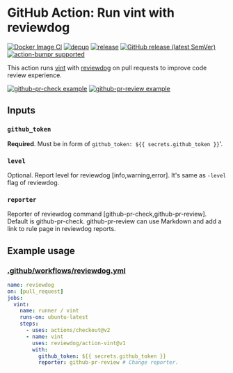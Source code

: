 # GitHub Action: Run vint with reviewdog

[![Docker Image CI](https://github.com/reviewdog/action-vint/workflows/Docker%20Image%20CI/badge.svg)](https://github.com/reviewdog/action-vint/actions)
[![depup](https://github.com/reviewdog/action-vint/workflows/depup/badge.svg)](https://github.com/reviewdog/action-vint/actions?query=workflow%3Adepup)
[![release](https://github.com/reviewdog/action-vint/workflows/release/badge.svg)](https://github.com/reviewdog/action-vint/actions?query=workflow%3Arelease)
[![GitHub release (latest SemVer)](https://img.shields.io/github/v/release/reviewdog/action-vint?logo=github&sort=semver)](https://github.com/reviewdog/action-vint/releases)
[![action-bumpr supported](https://img.shields.io/badge/bumpr-supported-ff69b4?logo=github&link=https://github.com/haya14busa/action-bumpr)](https://github.com/haya14busa/action-bumpr)

This action runs [vint](https://github.com/Kuniwak/vint) with
[reviewdog](https://github.com/reviewdog/reviewdog) on pull requests to improve
code review experience.

[![github-pr-check example](https://user-images.githubusercontent.com/3797062/65413404-57887a00-de2c-11e9-8f45-0729808b1c29.png)](https://github.com/reviewdog/action-vint/pull/1)
[![github-pr-review example](https://user-images.githubusercontent.com/3797062/65413352-3f185f80-de2c-11e9-956e-569eeaccac5f.png)](https://github.com/reviewdog/action-vint/pull/1)

## Inputs

### `github_token`

**Required**. Must be in form of `github_token: ${{ secrets.github_token }}`'.

### `level`

Optional. Report level for reviewdog [info,warning,error].
It's same as `-level` flag of reviewdog.

### `reporter`

Reporter of reviewdog command [github-pr-check,github-pr-review].
Default is github-pr-check.
github-pr-review can use Markdown and add a link to rule page in reviewdog reports.

## Example usage

### [.github/workflows/reviewdog.yml](.github/workflows/reviewdog.yml)

```yml
name: reviewdog
on: [pull_request]
jobs:
  vint:
    name: runner / vint
    runs-on: ubuntu-latest
    steps:
      - uses: actions/checkout@v2
      - name: vint
        uses: reviewdog/action-vint@v1
        with:
          github_token: ${{ secrets.github_token }}
          reporter: github-pr-review # Change reporter.
```
